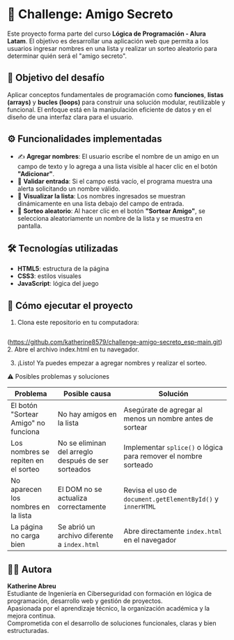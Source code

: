 # 🎁 Challenge: Amigo Secreto

Este proyecto forma parte del curso **Lógica de Programación - Alura Latam**. El objetivo es desarrollar una aplicación web que permita a los usuarios ingresar nombres en una lista y realizar un sorteo aleatorio para determinar quién será el "amigo secreto".

## 🧠 Objetivo del desafío

Aplicar conceptos fundamentales de programación como **funciones**, **listas (arrays)** y **bucles (loops)** para construir una solución modular, reutilizable y funcional. El enfoque está en la manipulación eficiente de datos y en el diseño de una interfaz clara para el usuario.

## ⚙️ Funcionalidades implementadas

- ✍️ **Agregar nombres**: El usuario escribe el nombre de un amigo en un campo de texto y lo agrega a una lista visible al hacer clic en el botón **"Adicionar"**.
- 🚫 **Validar entrada**: Si el campo está vacío, el programa muestra una alerta solicitando un nombre válido.
- 👀 **Visualizar la lista**: Los nombres ingresados se muestran dinámicamente en una lista debajo del campo de entrada.
- 🎲 **Sorteo aleatorio**: Al hacer clic en el botón **"Sortear Amigo"**, se selecciona aleatoriamente un nombre de la lista y se muestra en pantalla.

## 🛠️ Tecnologías utilizadas

- **HTML5**: estructura de la página
- **CSS3**: estilos visuales
- **JavaScript**: lógica del juego

## 🚀 Cómo ejecutar el proyecto  
1. Clona este repositorio en tu computadora:  
   ```bash
 (https://github.com/katherine8579/challenge-amigo-secreto_esp-main.git)
2. Abre el archivo index.html en tu navegador.

3. ¡Listo! Ya puedes empezar a agregar nombres y realizar el sorteo.

⚠️ Posibles problemas y soluciones

| Problema                             | Posible causa                                       | Solución                                                        |
| ------------------------------------ | --------------------------------------------------- | --------------------------------------------------------------- |
| El botón "Sortear Amigo" no funciona | No hay amigos en la lista                           | Asegúrate de agregar al menos un nombre antes de sortear        |
| Los nombres se repiten en el sorteo  | No se eliminan del arreglo después de ser sorteados | Implementar `splice()` o lógica para remover el nombre sorteado |
| No aparecen los nombres en la lista  | El DOM no se actualiza correctamente                | Revisa el uso de `document.getElementById()` y `innerHTML`      |
| La página no carga bien              | Se abrió un archivo diferente a `index.html`        | Abre directamente `index.html` en el navegador                  |


## 👩‍💻 Autora

**Katherine Abreu**  
Estudiante de Ingeniería en Ciberseguridad con formación en lógica de programación, desarrollo web y gestión de proyectos.  
Apasionada por el aprendizaje técnico, la organización académica y la mejora continua.  
Comprometida con el desarrollo de soluciones funcionales, claras y bien estructuradas.
